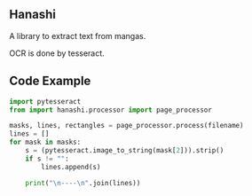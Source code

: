 ## Hanashi

A library to extract text from mangas.

OCR is done by tesseract.

## Code Example


```python
import pytesseract
from import hanashi.processor import page_processor

masks, lines, rectangles = page_processor.process(filename)
lines = []
for mask in masks:
    s = (pytesseract.image_to_string(mask[2])).strip()
    if s != "":
        lines.append(s)

    print("\n----\n".join(lines))
```